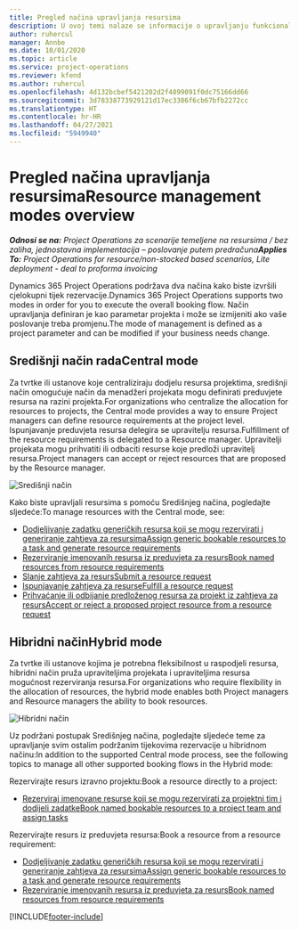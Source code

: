 ```yaml
---
title: Pregled načina upravljanja resursima
description: U ovoj temi nalaze se informacije o upravljanju funkcionalnošću resursa u aplikaciji Dynamics 365 Project Operations.
author: ruhercul
manager: Annbe
ms.date: 10/01/2020
ms.topic: article
ms.service: project-operations
ms.reviewer: kfend
ms.author: ruhercul
ms.openlocfilehash: 4d132bcbef5421202d2f4899091f0dc75166dd66
ms.sourcegitcommit: 3d78338773929121d17ec3386f6cb67bfb2272cc
ms.translationtype: HT
ms.contentlocale: hr-HR
ms.lasthandoff: 04/27/2021
ms.locfileid: "5949940"
---
```

# <a name="resource-management-modes-overview"></a><span data-ttu-id="9a752-103">Pregled načina upravljanja resursima</span><span class="sxs-lookup"><span data-stu-id="9a752-103">Resource management modes overview</span></span>

<span data-ttu-id="9a752-104">_**Odnosi se na:** Project Operations za scenarije temeljene na resursima / bez zaliha, jednostavna implementacija – poslovanje putem predračuna_</span><span class="sxs-lookup"><span data-stu-id="9a752-104">_**Applies To:** Project Operations for resource/non-stocked based scenarios, Lite deployment - deal to proforma invoicing_</span></span>


<span data-ttu-id="9a752-105">Dynamics 365 Project Operations podržava dva načina kako biste izvršili cjelokupni tijek rezervacije.</span><span class="sxs-lookup"><span data-stu-id="9a752-105">Dynamics 365 Project Operations supports two modes in order for you to execute the overall booking flow.</span></span> <span data-ttu-id="9a752-106">Način upravljanja definiran je kao parametar projekta i može se izmijeniti ako vaše poslovanje treba promjenu.</span><span class="sxs-lookup"><span data-stu-id="9a752-106">The mode of management is defined as a project parameter and can be modified if your business needs change.</span></span>    

## <a name="central-mode"></a><span data-ttu-id="9a752-107">Središnji način rada</span><span class="sxs-lookup"><span data-stu-id="9a752-107">Central mode</span></span>
<span data-ttu-id="9a752-108">Za tvrtke ili ustanove koje centraliziraju dodjelu resursa projektima, središnji način omogućuje način da menadžeri projekata mogu definirati preduvjete resursa na razini projekta.</span><span class="sxs-lookup"><span data-stu-id="9a752-108">For organizations who centralize the allocation for resources to projects, the Central mode provides a way to ensure Project managers can define resource requirements at the project level.</span></span> <span data-ttu-id="9a752-109">Ispunjavanje preduvjeta resursa delegira se upravitelju resursa.</span><span class="sxs-lookup"><span data-stu-id="9a752-109">Fulfillment of the resource requirements is delegated to a Resource manager.</span></span> <span data-ttu-id="9a752-110">Upravitelji projekata mogu prihvatiti ili odbaciti resurse koje predloži upravitelj resursa.</span><span class="sxs-lookup"><span data-stu-id="9a752-110">Project managers can accept or reject resources that are proposed by the Resource manager.</span></span>

![Središnji način](./media/resource-management-central.png)

<span data-ttu-id="9a752-112">Kako biste upravljali resursima s pomoću Središnjeg načina, pogledajte sljedeće:</span><span class="sxs-lookup"><span data-stu-id="9a752-112">To manage resources with the Central mode, see:</span></span>

- [<span data-ttu-id="9a752-113">Dodjeljivanje zadatku generičkih resursa koji se mogu rezervirati i generiranje zahtjeva za resursima</span><span class="sxs-lookup"><span data-stu-id="9a752-113">Assign generic bookable resources to a task and generate resource requirements</span></span>](/dynamics365/project-service/assign-generic-bookable-resource)
- [<span data-ttu-id="9a752-114">Rezerviranje imenovanih resursa iz preduvjeta za resurs</span><span class="sxs-lookup"><span data-stu-id="9a752-114">Book named resources from resource requirements</span></span>](/dynamics365/project-service/book-named-resource)
- [<span data-ttu-id="9a752-115">Slanje zahtjeva za resurs</span><span class="sxs-lookup"><span data-stu-id="9a752-115">Submit a resource request</span></span>](/dynamics365/project-service/submit-resource-request)
- [<span data-ttu-id="9a752-116">Ispunjavanje zahtjeva za resurse</span><span class="sxs-lookup"><span data-stu-id="9a752-116">Fulfill a resource request</span></span>](/dynamics365/project-service/resource-management-fulfill-requests)
- [<span data-ttu-id="9a752-117">Prihvaćanje ili odbijanje predloženog resursa za projekt iz zahtjeva za resurs</span><span class="sxs-lookup"><span data-stu-id="9a752-117">Accept or reject a proposed project resource from a resource request</span></span>](/dynamics365/project-service/accept-reject-proposed-resource)

## <a name="hybrid-mode"></a><span data-ttu-id="9a752-118">Hibridni način</span><span class="sxs-lookup"><span data-stu-id="9a752-118">Hybrid mode</span></span>
<span data-ttu-id="9a752-119">Za tvrtke ili ustanove kojima je potrebna fleksibilnost u raspodjeli resursa, hibridni način pruža upraviteljima projekata i upraviteljima resursa mogućnost rezerviranja resursa.</span><span class="sxs-lookup"><span data-stu-id="9a752-119">For organizations who require flexibility in the allocation of resources, the hybrid mode enables both Project managers and Resource managers the ability to book resources.</span></span>

![Hibridni način](./media/resource-management-hybrid.png)

<span data-ttu-id="9a752-121">Uz podržani postupak Središnjeg načina, pogledajte sljedeće teme za upravljanje svim ostalim podržanim tijekovima rezervacije u hibridnom načinu:</span><span class="sxs-lookup"><span data-stu-id="9a752-121">In addition to the supported Central mode process, see the following topics to manage all other supported booking flows in the Hybrid mode:</span></span>

<span data-ttu-id="9a752-122">Rezervirajte resurs izravno projektu:</span><span class="sxs-lookup"><span data-stu-id="9a752-122">Book a resource directly to a project:</span></span>
- [<span data-ttu-id="9a752-123">Rezerviraj imenovane resurse koji se mogu rezervirati za projektni tim i dodijeli zadatke</span><span class="sxs-lookup"><span data-stu-id="9a752-123">Book named bookable resources to a project team and assign tasks</span></span>](/dynamics365/project-service/assign-named-bookable-resource)

<span data-ttu-id="9a752-124">Rezervirajte resurs iz preduvjeta resursa:</span><span class="sxs-lookup"><span data-stu-id="9a752-124">Book a resource from a resource requirement:</span></span>
- [<span data-ttu-id="9a752-125">Dodjeljivanje zadatku generičkih resursa koji se mogu rezervirati i generiranje zahtjeva za resursima</span><span class="sxs-lookup"><span data-stu-id="9a752-125">Assign generic bookable resources to a task and generate resource requirements</span></span>](/dynamics365/project-service/assign-generic-bookable-resource)
- [<span data-ttu-id="9a752-126">Rezerviranje imenovanih resursa iz preduvjeta za resurs</span><span class="sxs-lookup"><span data-stu-id="9a752-126">Book named resources from resource requirements</span></span>](/dynamics365/project-service/book-named-resource)


[!INCLUDE[footer-include](../includes/footer-banner.md)]